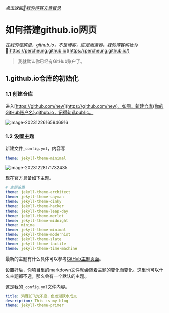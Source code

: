 ###### 点击返回[🔗我的博客文章目录](https://percheung.github.io/#/toc)
# 如何搭建github.io网页

*在我的理解里，github.io，不是博客，这是服务器。我的博客网址为*🔗[https://percheung.github.io](https://percheung.github.io/)

> 我就默认你已经有GitHub账户了。

## 1.github.io仓库的初始化

### 1.1 创建仓库

进入[https://github.com/new](https://github.com/new)，如图。新建仓库{你的GitHub账户名}.github.io，记得勾选public。

![image-20231226165946916](https://percheung.github.io/blogImg/202312261659154.png)

### 1.2 设置主题

新建文件`_config.yml`，内容写

```yaml
theme: jekyll-theme-minimal
```

![image-20231228171732435](https://percheung.github.io/blogImg/202401020949474.png)

现在官方具备如下主题。

```yaml
# 主题设置
theme: jekyll-theme-architect
theme: jekyll-theme-cayman
theme: jekyll-theme-dinky
theme: jekyll-theme-hacker
theme: jekyll-theme-leap-day
theme: jekyll-theme-merlot
theme: jekyll-theme-midnight
theme: minima
theme: jekyll-theme-minimal
theme: jekyll-theme-modernist
theme: jekyll-theme-slate
theme: jekyll-theme-tactile
theme: jekyll-theme-time-machine
```

最新的主题有什么具体可以参考[GitHub主题页面](https://pages.github.com/themes/)。

设置好后，你项目里的markdown文件就会随着主题的变化而变化。这里也可以什么主题都不选，那么会有一个默认的主题。

这是我的`_config.yml`文件内容。

```yaml
title: 鸿雁长飞光不度，鱼龙潜跃水成文
description: This is my blog
theme: jekyll-theme-primer
```

